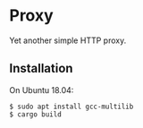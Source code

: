 # Proxy

Yet another simple HTTP proxy.


## Installation

On Ubuntu 18.04:

    $ sudo apt install gcc-multilib
    $ cargo build

